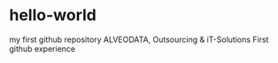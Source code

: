# hello-world
my first github repository
ALVEODATA, Outsourcing & iT-Solutions
First github experience
